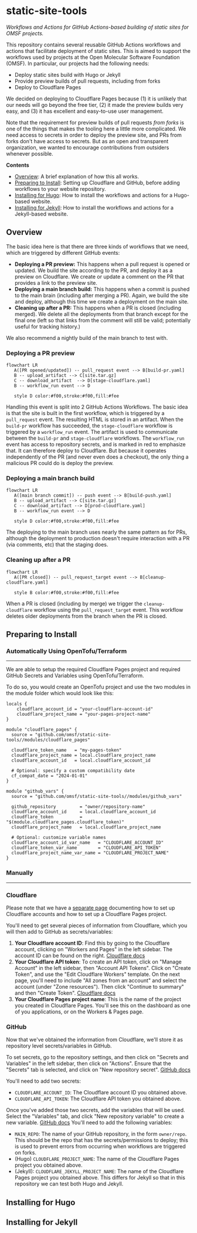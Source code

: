 # static-site-tools

*Workflows and Actions for GitHub Actions-based building of static sites for
OMSF projects.*

This repository contains several reusable GitHub Actions workflows and actions
that facilitate deployment of static sites. This is aimed to support the
workflows used by projects at the Open Molecular Software Foundation (OMSF). In
particular, our projects had the following needs:

* Deploy static sites build with Hugo or Jekyll
* Provide preview builds of pull requests, including from forks
* Deploy to Cloudflare Pages

We decided on deploying to Cloudflare Pages because (1) it is unlikely that our
needs will go beyond the free tier, (2) it made the preview builds very easy,
and (3) it has excellent and easy-to-use user management.

Note that the requirement for preview builds of pull requests *from forks* is
one of the things that makes the tooling here a little more complicated. We
need access to secrets in order to deploy the preview site, and PRs from forks
don't have access to secrets. But as an open and transparent organization, we
wanted to encourage contributions from outsiders whenever possible.

**Contents**

* [Overview](#overview): A brief explanation of how this all works.
* [Preparing to Install](#preparing-to-install): Setting up Cloudflare and
  GitHub, before adding workflows to your website repository.
* [Installing for Hugo](#installing-for-hugo): How to install the workflows and
  actions for a Hugo-based website.
* [Installing for Jekyll](#installing-for-jekyll): How to install the
  workflows and actions for a Jekyll-based website.

## Overview

The basic idea here is that there are three kinds of workflows that we need,
which are triggered by different GitHub events:

* **Deploying a PR preview:** This happens when a pull request is opened or
  updated. We build the site according to the PR, and deploy it as a preview on
  Cloudflare. We create or update a comment on the PR that provides a link to
  the preview site.
* **Deploying a main branch build:** This happens when a commit is pushed to
  the main brain (including after merging a PR). Again, we build the site and
  deploy, although this time we create a deployment on the main site.
* **Cleaning up after a PR:** This happens when a PR is closed (including
  merged). We delete all the deployments from that branch except for the final
  one (left so that links from the comment will still be valid; potentially
  useful for tracking history.)

We also recommend a nightly build of the main branch to test with.

### Deploying a PR preview

```mermaid
flowchart LR
   A([PR opened/updated]) -- pull_request event --> B[build-pr.yaml]
   B -- upload_artifact --> C[site.tar.gz]
   C -- download_artifact  --> D[stage-cloudflare.yaml]
   B -- workflow_run event --> D

   style D color:#f00,stroke:#f00,fill:#fee
```

Handling this event is split into 2 GitHub Actions Workflows. The basic idea is
that the site is built in the first workflow, which is triggered by a
`pull_request` event. The resulting HTML is stored in an artifact. When the
`build-pr` workflow has succeeded, the `stage-cloudflare` workflow is triggered
by a `workflow_run` event.  The artifact is used to communicate between the
`build-pr` and `stage-cloudflare` workflows.  The `workflow_run` event has
access to repository secrets, and is marked in red to emphasize that. It can
therefore deploy to Cloudflare. But because it operates independently of the PR
(and never even does a checkout), the only thing a malicious PR could do is
deploy the preview.

### Deploying a main branch build

```mermaid
flowchart LR
   A([main branch commit]) -- push event --> B[build-push.yaml]
   B -- upload_artifact --> C[site.tar.gz]
   C -- download_artifact --> D[prod-cloudflare.yaml]
   B -- workflow_run event --> D

   style D color:#f00,stroke:#f00,fill:#fee
```

The deploying to the main branch uses nearly the same pattern as for PRs,
although the deployment to production doesn't require interaction with a PR
(via comments, etc) that the staging does.

### Cleaning up after a PR

```mermaid
flowchart LR
   A([PR closed]) -- pull_request_target event --> B[cleanup-cloudflare.yaml]

   style B color:#f00,stroke:#f00,fill:#fee
```

When a PR is closed (including by merge) we trigger the `cleanup-cloudflare`
workflow using the `pull_request_target` event. This workflow deletes older
deployments from the branch when the PR is closed.


## Preparing to Install

### Automatically Using OpenTofu/Terraform
---
We are able to setup the required Cloudflare Pages project and required GitHub Secrets and Variables using OpenTofu/Terraform.

To do so, you would create an OpenTofu project and use the two modules in the module folder which would look like this:

```hcl
locals {
    cloudflare_account_id = "your-cloudflare-account-id"
    cloudflare_project_name = "your-pages-project-name"
}

module "cloudflare_pages" {
  source = "github.com/omsf/static-site-tools//modules/cloudflare_pages"

  cloudflare_token_name   = "my-pages-token"
  cloudflare_project_name = local.cloudflare_project_name
  cloudflare_account_id   = local.cloudflare_account_id
  
  # Optional: specify a custom compatibility date
  cf_compat_date = "2024-01-01"
}

module "github_vars" {
  source = "github.com/omsf/static-site-tools//modules/github_vars"

  github_repository         = "owner/repository-name"
  cloudflare_account_id     = local.cloudflare_account_id
  cloudflare_token          = "$(module.cloudflare_pages.cloudflare_token)"
  cloudflare_project_name   = local.cloudflare_project_name
  
  # Optional: customize variable names
  cloudflare_account_id_var_name   = "CLOUDFLARE_ACCOUNT_ID"
  cloudflare_token_var_name        = "CLOUDFLARE_API_TOKEN"
  cloudflare_project_name_var_name = "CLOUDFLARE_PROJECT_NAME"
}
```

### Manually
---
### Cloudflare

Please note that we have a [separate page](cloudflare-setup.md) documenting how
to set up Cloudflare accounts and how to set up a Cloudflare Pages project.

You'll need to get several pieces of information from Cloudflare, which you
will then add to GitHub as secrets/variables:

1. **Your Cloudflare account ID**: Find this by going to the Cloudflare
   account, clicking on "Workers and Pages" in the left sidebar. The account ID
   can be found on the right. [Cloudflare docs](https://developers.cloudflare.com/fundamentals/setup/find-account-and-zone-ids/#find-account-id-workers-and-pages)
2. **Your Cloudflare API token**: To create an API token, click on "Manage
   Account" in the left sidebar, then "Account API Tokens". Click on "Create
   Token", and use the "Edit Cloudflare Workers" template. On the next page,
   you'll need to include "All zones from an account" and select the account
   (under "Zone resources"). Then click "Continue to summary" and then "Create
   Token". [Cloudflare
   docs](https://developers.cloudflare.com/fundamentals/api/get-started/create-token/)
3. **Your Cloudflare Pages project name**: This is the name of the project you
   created in Cloudflare Pages. You'll see this on the dashboard as one of you
   applications, or on the Workers & Pages page.


### GitHub

Now that we've obtained the information from Cloudflare, we'll store it as
repository level secrets/variables in GitHub.

To set secrets, go to the repository settings, and then click on "Secrets and
Variables" in the left sidebar, then click on "Actions". Ensure that the
"Secrets" tab is selected, and click on "New repository secret". [GitHub
docs](https://docs.github.com/en/actions/security-for-github-actions/security-guides/using-secrets-in-github-actions#creating-secrets-for-a-repository)

You'll need to add two secrets:

* `CLOUDFLARE_ACCOUNT_ID`: The Cloudflare account ID you obtained above.
* `CLOUDFLARE_API_TOKEN`: The Cloudflare API token you obtained above.

Once you've added those two secrets, add the variables that will be used.
Select the "Variables" tab, and click "New repository variable" to create a new
variable. [GitHub docs](https://docs.github.com/en/actions/writing-workflows/choosing-what-your-workflow-does/store-information-in-variables#creating-configuration-variables-for-a-repository) You'll need to add the following variables:

* `MAIN_REPO`: The name of your GitHub repository, in the form `owner/repo`.
  This should be the repo that has the secrets/permissions to deploy; this is
  used to prevent errors from occurring when workflows are triggered on forks.
* (Hugo) `CLOUDFLARE_PROJECT_NAME`: The name of the Cloudflare Pages project
  you obtained above.
* (Jekyll): `CLOUDFLARE_JEKYLL_PROJECT_NAME`: The name of the Cloudflare Pages
  project you obtained above. This differs for Jekyll so that in this
  repository we can test both Hugo and Jekyll.

## Installing for Hugo



## Installing for Jekyll
